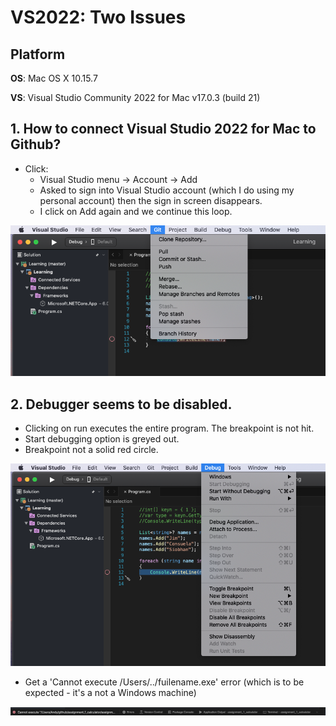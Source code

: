 # VS2022: Two Issues

## Platform 
**OS**: Mac OS X 10.15.7

**VS**: Visual Studio Community 2022 for Mac v17.0.3 (build 21)


## 1. How to connect Visual Studio 2022 for Mac to Github?

* Click:
  * Visual Studio menu -> Account -> Add
  * Asked to sign into Visual Studio account (which I do using my personal account) then the sign in screen disappears.
  * I click on Add again and we continue this loop.

![Image](https://github.com/frankenwino/VS2022-Issues/blob/main/Git%20menu.png)

## 2. Debugger seems to be disabled.
* Clicking on run executes the entire program. The breakpoint is not hit.
* Start debugging option is greyed out.
* Breakpoint not a solid red circle.

![Image](https://github.com/frankenwino/VS2022-Issues/blob/main/Debug%20menu.png)
* Get a 'Cannot execute /Users/../fuilename.exe' error (which is to be expected - it's a not a Windows machine)

![Image](https://github.com/frankenwino/VS2022-Issues/blob/main/Cannot%20Execute.png)
